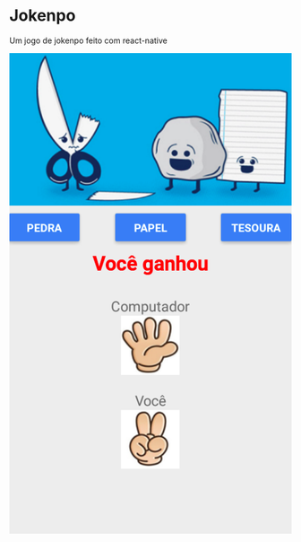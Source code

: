 # Jokenpo
Um jogo de jokenpo feito com react-native

<p align="center">
  <img  src="https://github.com/guilhermefontans/jokenpo/blob/master/imgs/jogo.png">
</p>
